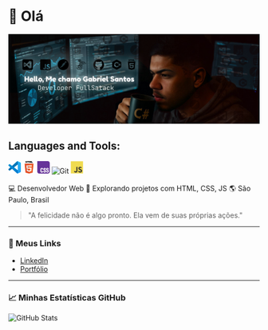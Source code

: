 
# 👋 Olá
<p align="center">
  <img src="https://github.com/Return-Gabriel/Return-Gabriel/blob/main/Group%202.png" width="700" alt="Gabriel Santos"/>
</p>


<h2>Languages and Tools:</h2>
<div align="left">
  <img src="https://raw.githubusercontent.com/github/explore/80688e429a7d4ef2fca1e82350fe8e3517d3494d/topics/visual-studio-code/visual-studio-code.png" alt="Visual Studio Code" style="width:25px" />
  <img src="https://raw.githubusercontent.com/github/explore/80688e429a7d4ef2fca1e82350fe8e3517d3494d/topics/html/html.png" alt="HTML5" style="width:25px" />
  <img src="https://raw.githubusercontent.com/github/explore/80688e429a7d4ef2fca1e82350fe8e3517d3494d/topics/css/css.png" alt="CSS" style="width:25px" />
  <img src="https://img.icons8.com/color/48/4a90e2/git.png" alt="Git" style="width:25px" />
  <img src="https://raw.githubusercontent.com/devicons/devicon/master/icons/javascript/javascript-original.svg" alt="javascript" style="width:25px" />

</div>
<br>
💻 Desenvolvedor Web  
🚀 Explorando projetos com HTML, CSS, JS  
🌎 São Paulo, Brasil

> "A felicidade não é algo pronto. Ela vem de suas próprias ações."

---

### 🔗 Meus Links

- [LinkedIn](https://www.linkedin.com/in/gabriel-santos-309932239/)
- [Portfólio](https://Return-Gabriel.github.io/portfolio)

---

### 📈 Minhas Estatísticas GitHub
![GitHub Stats](https://github-readme-stats.vercel.app/api?username=Return-Gabriel&show_icons=true&theme=radical)
